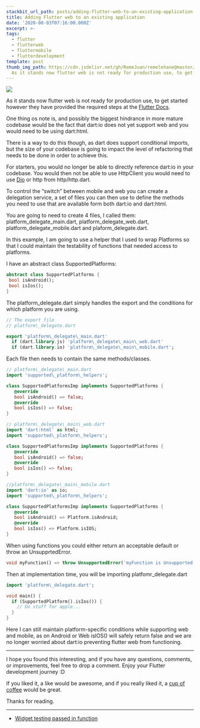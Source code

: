 ```yaml
---
stackbit_url_path: posts/adding-flutter-web-to-an-existing-application
title: Adding Flutter web to an existing application
date: '2020-08-03T07:16:00.000Z'
excerpt: >-
tags:
  - flutter
  - flutterweb
  - fluttermobile
  - flutterdevelopment
template: post
thumb_img_path: https://cdn.jsdelivr.net/gh/RemeJuan/remelehane@master/uPic/1*1orxIbVfgZa4mB_qEL17Yg.jpeg
  As it stands now flutter web is not ready for production use, to get started however they have prov...
---
```


![](https://cdn.jsdelivr.net/gh/RemeJuan/remelehane@master/uPic/1*1orxIbVfgZa4mB_qEL17Yg.jpeg)

As it stands now flutter web is not ready for production use, to get started however they have provided the required steps at the [Flutter Docs](https://flutter.dev/web).

One thing os note is, and possibly the biggest hindrance in more mature codebase would be the fact that dart:io does not yet support web and you would need to be using dart:html.

There is a way to do this though, as dart does support conditional imports, but the size of your codebase is going to impact the level of refactoring that needs to be done in order to achieve this.

For starters, you would no longer be able to directly reference dart:io in your codebase. You would then not be able to use HttpClient you would need to use [Dio](https://pub.dev/packages/dio) or http from http/http.dart.

To control the “switch” between mobile and web you can create a delegation service, a set of files you can then use to define the methods you need to use that are available form both dart:io and dart:html.

You are going to need to create 4 files, I called them: platform\_delegate\_main.dart, platform\_delegate\_web.dart, platform\_delegate\_mobile.dart and plaform\_delegate.dart.

In this example, I am going to use a helper that I used to wrap Platforms so that I could maintain the testability of functions that needed access to platforms.

I have an abstract class SupportedPlatforms:


```dart
abstract class SupportedPlatforms {
 bool isAndroid();
 bool isIos();
}
```


The platform\_delegate.dart simply handles the export and the conditions for which platform you are using.


```dart
// The export file
// platform\_delegate.dart

export 'platform\_delegate\_main.dart'
  if (dart.library.js) 'platform\_delegate\_main\_web.dart'
  if (dart.library.io) 'platform\_delegate\_main\_mobile.dart';
```


Each file then needs to contain the same methods/classes.


```dart
// platform\_delegate\_main.dart
import 'supported\_platform\_helpers';

class SupportedPlatformsImp implements SupportedPlatforms {
   @override
   bool isAndroid() => false;
   @override
   bool isIos() => false;
}

// platform\_delegate\_main\_web.dart
import 'dart:html' as html;
import 'supported\_platform\_helpers';

class SupportedPlatformsImp implements SupportedPlatforms {
   @override
   bool isAndroid() => false;
   @override
   bool isIos() => false;
}

//platform\_delegate\_main\_mobile.dart
import 'dart:io' as io;
import 'supported\_platform\_helpers';

class SupportedPlatformsImp implements SupportedPlatforms {
   @override
   bool isAndroid() => Platform.isAndroid;
   @override
   bool isIos() => Platform.isIOS;
}
```


When using functions you could either return an acceptable default or throw an UnsupprtedError.


```dart
void myFunction() => throw UnsupportedError('myFunction is Unsupported')
```


Then at implementation time, you will be importing platfomr\_delegate.dart


```dart
import 'platform\_delegate.dart';

void main() {
  if (SupportedPlatform().isIos()) {
    // Do stuff for apple...
  }
}
```


Here I can still maintain platform-specific conditions while supporting web and mobile, as on Android or Web isIOS() will safely return false and we are no longer worried about dart:io preventing flutter web from functioning.

***

I hope you found this interesting, and if you have any questions, comments, or improvements, feel free to drop a comment. Enjoy your Flutter development journey :D

If you liked it, a like would be awesome, and if you really liked it, a [cup of coffee](https://www.buymeacoffee.com/remelehane) would be great.

Thanks for reading.

****

- [Widget testing passed in function](https://remelehane.dev/posts/widget-testing-passed-in-function-kpi/)

